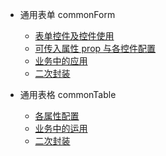 <!--
 * @Descripttion: 该页面用于——
 * @Author: zhanglinli
 * @Date: 2021-04-16 20:43:45
 * @LastEditors: zhanglinli
 * @LastEditTime: 2021-04-16 20:47:31
-->


 <!-- - [开发手册使用](开发手册/setPath) -->

<!-- - 系统开发手册 -->

  - 通用表单 commonForm

    - [表单控件及控件使用](开发手册/commonForm/one)
    - [可传入属性 prop 与各控件配置](开发手册/commonForm/two)
    - [业务中的应用](开发手册/commonForm/three)
    - [二次封装](开发手册/commonForm/four)

  - 通用表格 commonTable

    - [各属性配置](开发手册/commonTable/one)
    - [业务中的运用](开发手册/commonTable/two)
    - [二次封装](开发手册/commonTable/three)

